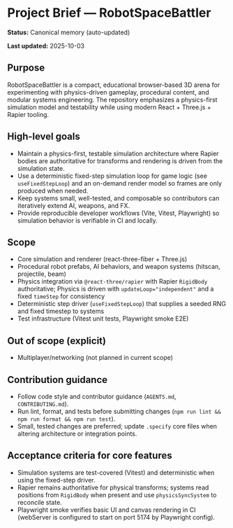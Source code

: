 # Project Brief — RobotSpaceBattler

**Status:** Canonical memory (auto-updated)

**Last updated:** 2025-10-03

## Purpose

RobotSpaceBattler is a compact, educational browser-based 3D arena for experimenting with physics-driven gameplay, procedural content, and modular systems engineering. The repository emphasizes a physics-first simulation model and testability while using modern React + Three.js + Rapier tooling.

## High-level goals

- Maintain a physics-first, testable simulation architecture where Rapier bodies are authoritative for transforms and rendering is driven from the simulation state.
- Use a deterministic fixed-step simulation loop for game logic (see `useFixedStepLoop`) and an on-demand render model so frames are only produced when needed.
- Keep systems small, well-tested, and composable so contributors can iteratively extend AI, weapons, and FX.
- Provide reproducible developer workflows (Vite, Vitest, Playwright) so simulation behavior is verifiable in CI and locally.

## Scope

- Core simulation and renderer (react-three-fiber + Three.js)
- Procedural robot prefabs, AI behaviors, and weapon systems (hitscan, projectile, beam)
- Physics integration via `@react-three/rapier` with Rapier `RigidBody` authoritative; Physics is driven with `updateLoop="independent"` and a fixed `timeStep` for consistency
- Deterministic step driver (`useFixedStepLoop`) that supplies a seeded RNG and fixed timestep to systems
- Test infrastructure (Vitest unit tests, Playwright smoke E2E)

## Out of scope (explicit)

- Multiplayer/networking (not planned in current scope)

## Contribution guidance

- Follow code style and contributor guidance (`AGENTS.md`, `CONTRIBUTING.md`).
- Run lint, format, and tests before submitting changes (`npm run lint && npm run format && npm run test`).
- Small, tested changes are preferred; update `.specify` core files when altering architecture or integration points.

## Acceptance criteria for core features

- Simulation systems are test-covered (Vitest) and deterministic when using the fixed-step driver.
- Rapier remains authoritative for physical transforms; systems read positions from `RigidBody` when present and use `physicsSyncSystem` to reconcile state.
- Playwright smoke verifies basic UI and canvas rendering in CI (webServer is configured to start on port 5174 by Playwright config).
